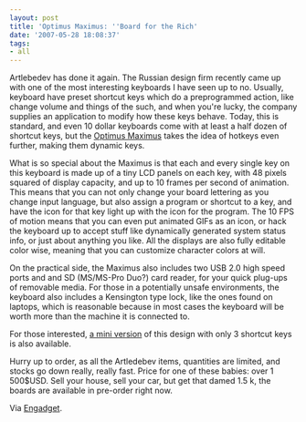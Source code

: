 ```yaml
---
layout: post
title: 'Optimus Maximus: ''Board for the Rich'
date: '2007-05-28 18:08:37'
tags:
- all
---
```


Artlebedev has done it again. The Russian design firm recently came up with one of the most interesting keyboards I have seen up to no. Usually, keyboard have preset shortcut keys which do a preprogrammed action, like change volume and things of the such, and when you're lucky, the company supplies an  application to modify how these keys behave. Today, this is standard, and even 10 dollar keyboards come with at least a half dozen of shortcut keys, but the <a href="http://www.artlebedev.com/everything/optimus/">Optimus Maximus</a> takes the idea of hotkeys even further, making them dynamic keys.

What is so special about the Maximus is that each and every single key on this keyboard is made up of a tiny LCD panels on each key, with 48 pixels squared of display capacity, and up to 10 frames per second of animation. This means that you can not only change your board lettering as you change input language, but also assign a program or shortcut to a key, and have the icon for that key light up with the icon for the program. The 10 FPS of motion means that you can even put animated GIFs as an icon, or hack the keyboard up to accept stuff like dynamically generated system status info, or just about anything you like. All the displays are also fully editable color wise, meaning that you can customize character colors at will.

On the practical side, the Maximus also includes two USB 2.0 high speed ports and and SD (MS/MS-Pro Duo?) card reader, for your quick plug-ups of removable media. For those in a potentially unsafe environments, the keyboard also includes a Kensington type lock, like the ones found on laptops, which is reasonable because in most cases the keyboard will be worth more than the machine it is connected to.

For those interested, <a href="http://www.artlebedev.com/everything/optimus-mini/">a mini version</a> of this design with only 3 shortcut keys is also available.

Hurry up to order, as all the Artledebev items, quantities are limited, and stocks go down really, really fast. Price for one of these babies: over 1 500$USD. Sell your house, sell your car, but get that damed 1.5 k, the boards are available in pre-order right now.

Via <a href="http://www.engadget.com/2007/05/20/optimus-maximus-103-keys-ready-to-pre-order/">Engadget</a>.